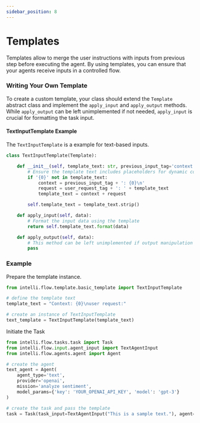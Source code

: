 ```yaml
---
sidebar_position: 8
---
```


# Templates

Templates allow to merge the user instructions with inputs from previous step before executing the agent. By using templates, you can ensure that your agents receive inputs in a controlled flow.

### Writing Your Own Template

To create a custom template, your class should extend the `Template` abstract class and implement the `apply_input` and `apply_output` methods. While `apply_output` can be left unimplemented if not needed, `apply_input` is crucial for formatting the task input.

#### TextInputTemplate Example

The `TextInputTemplate` is a example for text-based inputs. 

```python
class TextInputTemplate(Template):

    def __init__(self, template_text: str, previous_input_tag='context', user_request_tag='user request'):
        # Ensure the template text includes placeholders for dynamic content
        if '{0}' not in template_text:
            context = previous_input_tag + ': {0}\n'
            request = user_request_tag + ': ' + template_text
            template_text = context + request

        self.template_text = template_text.strip()

    def apply_input(self, data):
        # Format the input data using the template
        return self.template_text.format(data)

    def apply_output(self, data):
        # This method can be left unimplemented if output manipulation is not required
        pass
```


### Example

Prepare the template instance.

```python
from intelli.flow.template.basic_template import TextInputTemplate

# define the template text
template_text = "Context: {0}\nuser request:"

# create an instance of TextInputTemplate
text_template = TextInputTemplate(template_text)
```

Initiate the Task

```python
from intelli.flow.tasks.task import Task
from intelli.flow.input.agent_input import TextAgentInput
from intelli.flow.agents.agent import Agent

# create the agent
text_agent = Agent(
    agent_type='text',
    provider='openai',
    mission='analyze sentiment',
    model_params={'key': 'YOUR_OPENAI_API_KEY', 'model': 'gpt-3'}
)

# create the task and pass the template
task = Task(task_input=TextAgentInput("This is a sample text."), agent=text_agent, template=text_template, log=True)
```



 
